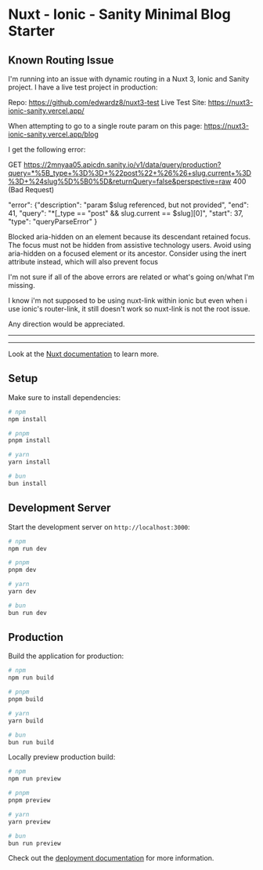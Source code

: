 # Nuxt - Ionic - Sanity Minimal Blog Starter

## Known Routing Issue

I'm running into an issue with dynamic routing in a Nuxt 3, Ionic and Sanity project. I have a live test project in production:

Repo: https://github.com/edwardz8/nuxt3-test 
Live Test Site: https://nuxt3-ionic-sanity.vercel.app/

When attempting to go to a single route param on this page: https://nuxt3-ionic-sanity.vercel.app/blog

I get the following error: 

GET https://2mnyaa05.apicdn.sanity.io/v1/data/query/production?query=*%5B_type+%3D%3D+%22post%22+%26%26+slug.current+%3D%3D+%24slug%5D%5B0%5D&returnQuery=false&perspective=raw 400 (Bad Request) 

"error": {"description": "param $slug referenced, but not provided",
"end": 41,
"query": "*[_type == \"post\" && slug.current == $slug][0]",
"start": 37,
"type": "queryParseError"
}

Blocked aria-hidden on an element because its descendant retained focus. The focus must not be hidden from assistive technology users. Avoid using aria-hidden on a focused element or its ancestor. Consider using the inert attribute instead, which will also prevent focus

I'm not sure if all of the above errors are related or what's going on/what I'm missing.

I know i'm not supposed to be using nuxt-link within ionic but even when i use ionic's router-link, it still doesn't work so nuxt-link is not the root issue. 

Any direction would be appreciated. 

------------
------------

Look at the [Nuxt documentation](https://nuxt.com/docs/getting-started/introduction) to learn more.

## Setup

Make sure to install dependencies:

```bash
# npm
npm install

# pnpm
pnpm install

# yarn
yarn install

# bun
bun install
```

## Development Server

Start the development server on `http://localhost:3000`:

```bash
# npm
npm run dev

# pnpm
pnpm dev

# yarn
yarn dev

# bun
bun run dev
```

## Production

Build the application for production:

```bash
# npm
npm run build

# pnpm
pnpm build

# yarn
yarn build

# bun
bun run build
```

Locally preview production build:

```bash
# npm
npm run preview

# pnpm
pnpm preview

# yarn
yarn preview

# bun
bun run preview
```

Check out the [deployment documentation](https://nuxt.com/docs/getting-started/deployment) for more information.
